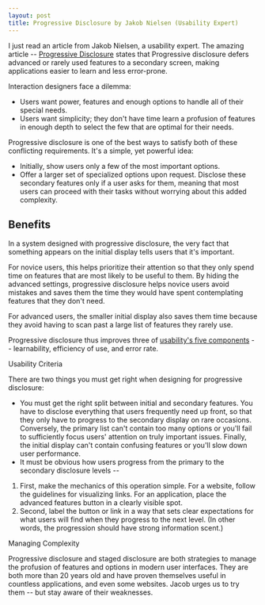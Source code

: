 ```yaml
---
layout: post
title: Progressive Disclosure by Jakob Nielsen (Usability Expert)
---
```


I just read an article from Jakob Nielsen, a usability expert. The amazing article -- [Progressive Disclosure](http://www.useit.com/alertbox/progressive-disclosure.html) states that Progressive disclosure defers advanced or rarely used features to a secondary screen, making applications easier to learn and less error-prone.

Interaction designers face a dilemma:

- Users want power, features and enough options to handle all of their special needs.
- Users want simplicity; they don't have time learn a profusion of features in enough depth to select the few that are optimal for their needs.

Progressive disclosure is one of the best ways to satisfy both of these conflicting requirements. It's a simple, yet powerful idea:

- Initially, show users only a few of the most important options.
- Offer a larger set of specialized options upon request. Disclose these secondary features only if a user asks for them, meaning that most users can proceed with their tasks without worrying about this added complexity.

## Benefits

In a system designed with progressive disclosure, the very fact that something appears on the initial display tells users that it's important.

For novice users, this helps prioritize their attention so that they only spend time on features that are most likely to be useful to them. By hiding the advanced settings, progressive disclosure helps novice users avoid mistakes and saves them the time they would have spent contemplating features that they don't need.

For advanced users, the smaller initial display also saves them time because they avoid having to scan past a large list of features they rarely use.

Progressive disclosure thus improves three of [usability's five components](http://www.useit.com/alertbox/20030825.html) -- learnability, efficiency of use, and error rate.

Usability Criteria

There are two things you must get right when designing for progressive disclosure:

- You must get the right split between initial and secondary features. You have to disclose everything that users frequently need up front, so that they only have to progress to the secondary display on rare occasions. Conversely, the primary list can't contain too many options or you'll fail to sufficiently focus users' attention on truly important issues. Finally, the initial display can't contain confusing features or you'll slow down user performance.
- It must be obvious how users progress from the primary to the secondary disclosure levels --

1. First, make the mechanics of this operation simple. For a website, follow the guidelines for visualizing links. For an application, place the advanced features button in a clearly visible spot.
2. Second, label the button or link in a way that sets clear expectations for what users will find when they progress to the next level. (In other words, the progression should have strong information scent.)

Managing Complexity

Progressive disclosure and staged disclosure are both strategies to manage the profusion of features and options in modern user interfaces. They are both more than 20 years old and have proven themselves useful in countless applications, and even some websites. Jacob urges us to try them -- but stay aware of their weaknesses.